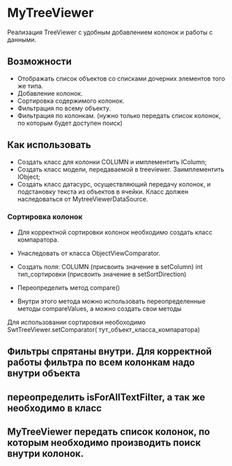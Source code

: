 # MyTreeViewer

Реализация TreeViewer с удобным добавлением колонок и работы с данными.

## Возможности

* Отображать список объектов со списками дочерних элементов того же типа.
* Добавление колонок.
* Сортировка содержимого колонок.
* Фильтрация по всему объекту.
* Фильтрация по колонкам. (нужно только передать список колонок, по
которым будет доступен поиск)


## Как использовать

* Создать класс для колонки COLUMN и имплементить IColumn;
* Создать класс модели, передаваемой в treeviewer. Заимплементить IObject;
* Создать класс датасурс, осуществляющий передачу колонок, и подстановку
текста из объектов в ячейки. Класс должен наследоваться от MytreeViewerDataSource.

### Сортировка колонок
* Для корректной сортировки колонок необходимо создать класс компаратора.
* Унаследовать от класса ObjectViewComparator.
* Создать поля:
 COLUMN (присвоить значение в setColumn)
 int тип_сортировки (присвоить значение в setSortDirection)

* Переопределить метод compare()
* Внутри этого метода можно использовать переопределенные методы
compareValues, а можно создать свои методы

Для использовании сортировки необоходимо
    SwtTreeViewer.setComparator( тут_объект_класса_компаратора)

## Фильтры спрятаны внутри. Для корректной работы фильтра по всем колонкам надо внутри объекта
## переопределить isForAllTextFilter, а так же необходимо в класс
## MyTreeViewer передать список колонок, по которым необходимо производить поиск внутри колонок.
